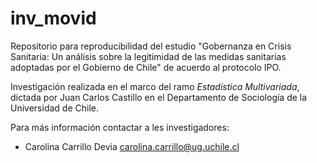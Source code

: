# inv_movid
Repositorio para reproducibilidad del estudio "Gobernanza en Crisis Sanitaria: Un análisis sobre la legitimidad de las medidas sanitarias adoptadas por el Gobierno de Chile" de acuerdo al protocolo IPO. 

Investigación realizada en el marco del ramo _Estadística Multivariada_, dictada por Juan Carlos Castillo en el Departamento de Sociología de la Universidad de Chile.

Para más información contactar a les investigadores:

* Carolina Carrillo Devia carolina.carrillo@ug.uchile.cl
